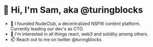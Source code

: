 <h1>👋 Hi, I'm Sam, aka @turingblocks</h1>
<ul>
<li> 🍑 I founded NudeClub, a decentralized NSFW content platform. Currently leading our dev's as CTO.</li>
<li> 👀 I'm interested in all things react, web3 and solidity among others.</li>
<li> 📫 Reach out to me on twitter @turingblocks</li>
</ul>
